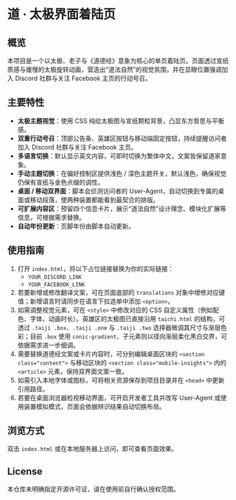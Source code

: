 # 道 · 太极界面着陆页

## 概览
本项目是一个以太极、老子与《道德经》意象为核心的单页着陆页。页面透过宣纸质感与缓慢的太极旋转动画，营造出“道法自然”的视觉氛围，并在显眼位置强调加入 Discord 社群与关注 Facebook 主页的行动号召。

## 主要特性
- **太极主题视觉**：使用 CSS 纯绘太极图与宣纸颗粒背景，凸显东方哲思与平衡感。
- **双重行动号召**：顶部公告条、英雄区按钮与移动端固定按钮，持续提醒访问者加入 Discord 社群与关注 Facebook 主页。
- **多语言切换**：默认显示英文内容，可即时切换为繁体中文，文案皆保留道家意象。
- **手动主题切换**：在偏好控制区提供浅色 / 深色主题开关，默认浅色，确保视觉仍保有宣纸与金色点缀的调性。
- **桌面 / 移动双界面**：脚本会侦测访问者的 User-Agent，自动切换到专属的桌面或移动段落，使两种装置都能看到最契合的排版。
- **可扩展内容区**：预留四个信息卡片，展示“道法自然”设计理念、模块化扩展等信息，可根据需求替换。
- **自动年份更新**：页脚年份由脚本自动更新。

## 使用指南
1. 打开 `index.html`，将以下占位链接替换为你的实际链接：
   - `YOUR_DISCORD_LINK`
   - `YOUR_FACEBOOK_LINK`
2. 若要新增或修改翻译文案，可在页面底部的 `translations` 对象中增修对应键值；新增语言时请同步在语言下拉选单中添加 `<option>`。
3. 如需调整视觉元素，可在 `<style>` 中修改对应的 CSS 自定义属性（例如配色、字体、动画时长）。英雄区的太极图已直接沿用 `taichi.html` 的结构，可透过 `.taiji .box`、`.taiji .one` 与 `.taiji .two` 选择器微调其尺寸与渐层色彩；目前 `.box` 使用 `conic-gradient`、子元素则以径向渐层柔化黑白交界，可依据需求进一步细调。
4. 需要替换道德经文案或卡片内容时，可分别编辑桌面区块的 `<section class="content">` 与移动区块的 `<section class="mobile-insights">` 内的 `<article>` 元素，保持双界面文案一致。
5. 如需引入本地字体或图标，可将相关资源保存到项目目录并在 `<head>` 中更新引用路径。
6. 若要在桌面浏览器检视移动界面，可开启开发者工具并改写 User-Agent 或使用装置模拟模式，页面会依据辨识结果自动切换布局。

## 浏览方式
双击 `index.html` 或在本地服务器上访问，即可查看页面效果。

## License
本仓库未明确指定开源许可证，请在使用前自行确认授权范围。
